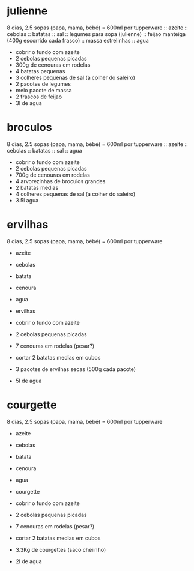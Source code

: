 # julienne

8 dias, 2.5 sopas (papa, mama, bébé) = 600ml por tupperware
:: azeite
:: cebolas
:: batatas
:: sal
:: legumes para sopa (julienne)
:: feijao manteiga (400g escorrido cada frasco)
:: massa estrelinhas
:: agua

- cobrir o fundo com azeite
- 2 cebolas pequenas picadas
- 300g de cenouras em rodelas
- 4 batatas pequenas
- 3 colheres pequenas de sal (a colher do saleiro)
- 2 pacotes de legumes
- meio pacote de massa
- 2 frascos de feijao
- 3l de agua

# broculos

8 dias, 2.5 sopas (papa, mama, bébé) = 600ml por tupperware
:: azeite
:: cebolas
:: batatas
:: sal
:: agua

- cobrir o fundo com azeite
- 2 cebolas pequenas picadas
- 700g de cenouras em rodelas
- 4 arvorezinhas de broculos grandes
- 2 batatas medias
- 4 colheres pequenas de sal (a colher do saleiro)
- 3.5l agua

# ervilhas

8 dias, 2.5 sopas (papa, mama, bébé) = 600ml por tupperware

- azeite
- cebolas
- batata
- cenoura
- agua
- ervilhas

- cobrir o fundo com azeite
- 2 cebolas pequenas picadas
- 7 cenouras em rodelas (pesar?)
- cortar 2 batatas medias em cubos
- 3 pacotes de ervilhas secas (500g cada pacote)
- 5l de agua

# courgette

8 dias, 2.5 sopas (papa, mama, bébé) = 600ml por tupperware

- azeite
- cebolas
- batata
- cenoura
- agua
- courgette

- cobrir o fundo com azeite
- 2 cebolas pequenas picadas
- 7 cenouras em rodelas (pesar?)
- cortar 2 batatas medias em cubos
- 3.3Kg de courgettes (saco cheiinho)
- 2l de agua
